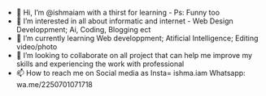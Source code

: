 - 👋 Hi, I’m @ishmaiam with a thirst for learning - Ps: Funny too
- 👀 I’m interested in all about informatic and internet - Web Design Developpment; Ai, Coding, Blogging ect
- 🌱 I’m currently learning Web developpment; Atificial Intelligence; Editing video/photo
- 💞️ I’m looking to collaborate on all project that can help me improve my skills and experiencing the work with professional
- 📫 How to reach me on Social media as Insta= ishma.iam Whatsapp: wa.me/2250701071718

<!---
ishmaiam/ishmaiam is a ✨ special ✨ repository because its `README.md` (this file) appears on your GitHub profile.
You can click the Preview link to take a look at your changes.
--->
